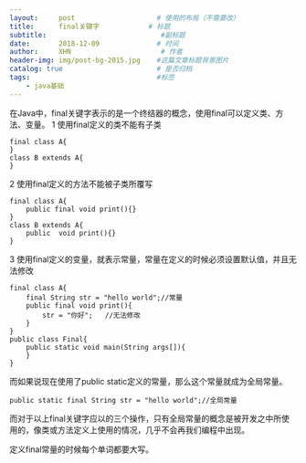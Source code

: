 ```yaml
---
layout:     post                    # 使用的布局（不需要改）
title:     	final关键字            # 标题 
subtitle:         					 #副标题   
date:       2018-12-09              # 时间
author:     XHN                      # 作者
header-img: img/post-bg-2015.jpg    #这篇文章标题背景图片
catalog: true                       # 是否归档
tags:                               #标签
    - java基础
---
```


在Java中，final关键字表示的是一个终结器的概念，使用final可以定义类、方法、变量。
1 使用final定义的类不能有子类

	final class A{
	}
	class B extends A{
	}

2 使用final定义的方法不能被子类所覆写

	final class A{
		public final void print(){}
	}
	class B extends A{
		public  void print(){}
	}

3 使用final定义的变量，就表示常量，常量在定义的时候必须设置默认值，并且无法修改

	final class A{
		final String str = "hello world";//常量
		public final void print(){
			str = "你好";   //无法修改
		}
	}
	public class Final{
		public static void main(String args[]){
		}
	}

而如果说现在使用了public static定义的常量，那么这个常量就成为全局常量。

	public static final String str = "hello world";//全局常量

而对于以上final关键字应以的三个操作，只有全局常量的概念是被开发之中所使用的，像类或方法定义上使用的情况，几乎不会再我们编程中出现。

定义final常量的时候每个单词都要大写。
